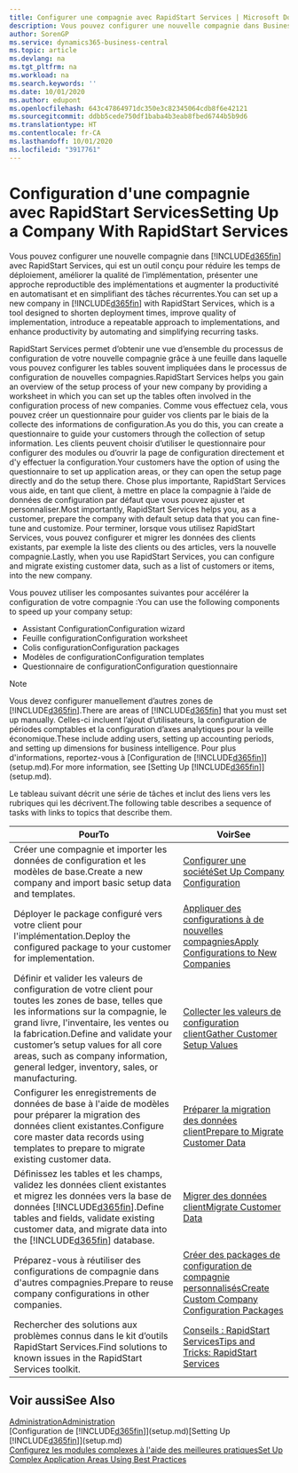 ```yaml
---
title: Configurer une compagnie avec RapidStart Services | Microsoft Docs
description: Vous pouvez configurer une nouvelle compagnie dans Business Central avec RapidStart Services, qui est un outil conçu pour réduire les temps de déploiement, améliorer la qualité de l’implémentation, présenter une approche reproductible des implémentations et augmenter la productivité en automatisant et en simplifiant des tâches récurrentes.
author: SorenGP
ms.service: dynamics365-business-central
ms.topic: article
ms.devlang: na
ms.tgt_pltfrm: na
ms.workload: na
ms.search.keywords: ''
ms.date: 10/01/2020
ms.author: edupont
ms.openlocfilehash: 643c47864971dc350e3c82345064cdb8f6e42121
ms.sourcegitcommit: ddbb5cede750df1baba4b3eab8fbed6744b5b9d6
ms.translationtype: HT
ms.contentlocale: fr-CA
ms.lasthandoff: 10/01/2020
ms.locfileid: "3917761"
---
```

# <a name="setting-up-a-company-with-rapidstart-services"></a><span data-ttu-id="c03cc-103">Configuration d'une compagnie avec RapidStart Services</span><span class="sxs-lookup"><span data-stu-id="c03cc-103">Setting Up a Company With RapidStart Services</span></span>
<span data-ttu-id="c03cc-104">Vous pouvez configurer une nouvelle compagnie dans [!INCLUDE[d365fin](includes/d365fin_md.md)] avec RapidStart Services, qui est un outil conçu pour réduire les temps de déploiement, améliorer la qualité de l’implémentation, présenter une approche reproductible des implémentations et augmenter la productivité en automatisant et en simplifiant des tâches récurrentes.</span><span class="sxs-lookup"><span data-stu-id="c03cc-104">You can set up a new company in [!INCLUDE[d365fin](includes/d365fin_md.md)] with RapidStart Services, which is a tool designed to shorten deployment times, improve quality of implementation, introduce a repeatable approach to implementations, and enhance productivity by automating and simplifying recurring tasks.</span></span>  

<span data-ttu-id="c03cc-105">RapidStart Services permet d’obtenir une vue d’ensemble du processus de configuration de votre nouvelle compagnie grâce à une feuille dans laquelle vous pouvez configurer les tables souvent impliquées dans le processus de configuration de nouvelles compagnies.</span><span class="sxs-lookup"><span data-stu-id="c03cc-105">RapidStart Services helps you gain an overview of the setup process of your new company by providing a worksheet in which you can set up the tables often involved in the configuration process of new companies.</span></span> <span data-ttu-id="c03cc-106">Comme vous effectuez cela, vous pouvez créer un questionnaire pour guider vos clients par le biais de la collecte des informations de configuration.</span><span class="sxs-lookup"><span data-stu-id="c03cc-106">As you do this, you can create a questionnaire to guide your customers through the collection of setup information.</span></span> <span data-ttu-id="c03cc-107">Les clients peuvent choisir d’utiliser le questionnaire pour configurer des modules ou d’ouvrir la page de configuration directement et d'y effectuer la configuration.</span><span class="sxs-lookup"><span data-stu-id="c03cc-107">Your customers have the option of using the questionnaire to set up application areas, or they can open the setup page directly and do the setup there.</span></span> <span data-ttu-id="c03cc-108">Chose plus importante, RapidStart Services vous aide, en tant que client, à mettre en place la compagnie à l’aide de données de configuration par défaut que vous pouvez ajuster et personnaliser.</span><span class="sxs-lookup"><span data-stu-id="c03cc-108">Most importantly, RapidStart Services helps you, as a customer, prepare the company with default setup data that you can fine-tune and customize.</span></span> <span data-ttu-id="c03cc-109">Pour terminer, lorsque vous utilisez RapidStart Services, vous pouvez configurer et migrer les données des clients existants, par exemple la liste des clients ou des articles, vers la nouvelle compagnie.</span><span class="sxs-lookup"><span data-stu-id="c03cc-109">Lastly, when you use RapidStart Services, you can configure and migrate existing customer data, such as a list of customers or items, into the new company.</span></span>

<span data-ttu-id="c03cc-110">Vous pouvez utiliser les composantes suivantes pour accélérer la configuration de votre compagnie :</span><span class="sxs-lookup"><span data-stu-id="c03cc-110">You can use the following components to speed up your company setup:</span></span>  

-   <span data-ttu-id="c03cc-111">Assistant Configuration</span><span class="sxs-lookup"><span data-stu-id="c03cc-111">Configuration wizard</span></span>  
-   <span data-ttu-id="c03cc-112">Feuille configuration</span><span class="sxs-lookup"><span data-stu-id="c03cc-112">Configuration worksheet</span></span>  
-   <span data-ttu-id="c03cc-113">Colis configuration</span><span class="sxs-lookup"><span data-stu-id="c03cc-113">Configuration packages</span></span>  
-   <span data-ttu-id="c03cc-114">Modèles de configuration</span><span class="sxs-lookup"><span data-stu-id="c03cc-114">Configuration templates</span></span>  
-   <span data-ttu-id="c03cc-115">Questionnaire de configuration</span><span class="sxs-lookup"><span data-stu-id="c03cc-115">Configuration questionnaire</span></span>  

> [!Note]  
>  <span data-ttu-id="c03cc-116">Vous devez configurer manuellement d’autres zones de [!INCLUDE[d365fin](includes/d365fin_md.md)].</span><span class="sxs-lookup"><span data-stu-id="c03cc-116">There are areas of [!INCLUDE[d365fin](includes/d365fin_md.md)] that you must set up manually.</span></span> <span data-ttu-id="c03cc-117">Celles-ci incluent l’ajout d’utilisateurs, la configuration de périodes comptables et la configuration d’axes analytiques pour la veille économique.</span><span class="sxs-lookup"><span data-stu-id="c03cc-117">These include adding users, setting up accounting periods, and setting up dimensions for business intelligence.</span></span> <span data-ttu-id="c03cc-118">Pour plus d'informations, reportez-vous à [Configuration de [!INCLUDE[d365fin](includes/d365fin_md.md)]](setup.md).</span><span class="sxs-lookup"><span data-stu-id="c03cc-118">For more information, see [Setting Up [!INCLUDE[d365fin](includes/d365fin_md.md)]](setup.md).</span></span>

 <span data-ttu-id="c03cc-119">Le tableau suivant décrit une série de tâches et inclut des liens vers les rubriques qui les décrivent.</span><span class="sxs-lookup"><span data-stu-id="c03cc-119">The following table describes a sequence of tasks with links to topics that describe them.</span></span>

|<span data-ttu-id="c03cc-120">**Pour**</span><span class="sxs-lookup"><span data-stu-id="c03cc-120">**To**</span></span>|<span data-ttu-id="c03cc-121">**Voir**</span><span class="sxs-lookup"><span data-stu-id="c03cc-121">**See**</span></span>|  
|------------|-------------|  
|<span data-ttu-id="c03cc-122">Créer une compagnie et importer les données de configuration et les modèles de base.</span><span class="sxs-lookup"><span data-stu-id="c03cc-122">Create a new company and import basic setup data and templates.</span></span>|[<span data-ttu-id="c03cc-123">Configurer une société</span><span class="sxs-lookup"><span data-stu-id="c03cc-123">Set Up Company Configuration</span></span>](admin-set-up-company-configuration.md)|  
|<span data-ttu-id="c03cc-124">Déployer le package configuré vers votre client pour l'implémentation.</span><span class="sxs-lookup"><span data-stu-id="c03cc-124">Deploy the configured package to your customer for implementation.</span></span>|[<span data-ttu-id="c03cc-125">Appliquer des configurations à de nouvelles compagnies</span><span class="sxs-lookup"><span data-stu-id="c03cc-125">Apply Configurations to New Companies</span></span>](admin-apply-configuration-to-new-companies.md)|
|<span data-ttu-id="c03cc-126">Définir et valider les valeurs de configuration de votre client pour toutes les zones de base, telles que les informations sur la compagnie, le grand livre, l'inventaire, les ventes ou la fabrication.</span><span class="sxs-lookup"><span data-stu-id="c03cc-126">Define and validate your customer’s setup values for all core areas, such as company information, general ledger, inventory, sales, or manufacturing.</span></span>|[<span data-ttu-id="c03cc-127">Collecter les valeurs de configuration client</span><span class="sxs-lookup"><span data-stu-id="c03cc-127">Gather Customer Setup Values</span></span>](admin-gather-customer-setup-values.md)|  
|<span data-ttu-id="c03cc-128">Configurer les enregistrements de données de base à l'aide de modèles pour préparer la migration des données client existantes.</span><span class="sxs-lookup"><span data-stu-id="c03cc-128">Configure core master data records using templates to prepare to migrate existing customer data.</span></span>|[<span data-ttu-id="c03cc-129">Préparer la migration des données client</span><span class="sxs-lookup"><span data-stu-id="c03cc-129">Prepare to Migrate Customer Data</span></span>](admin-use-templates-to-prepare-customer-data-for-migration.md)|  
|<span data-ttu-id="c03cc-130">Définissez les tables et les champs, validez les données client existantes et migrez les données vers la base de données [!INCLUDE[d365fin](includes/d365fin_md.md)].</span><span class="sxs-lookup"><span data-stu-id="c03cc-130">Define tables and fields, validate existing customer data, and migrate data into the [!INCLUDE[d365fin](includes/d365fin_md.md)] database.</span></span>|[<span data-ttu-id="c03cc-131">Migrer des données client</span><span class="sxs-lookup"><span data-stu-id="c03cc-131">Migrate Customer Data</span></span>](admin-migrate-customer-data.md)|
|<span data-ttu-id="c03cc-132">Préparez-vous à réutiliser des configurations de compagnie dans d'autres compagnies.</span><span class="sxs-lookup"><span data-stu-id="c03cc-132">Prepare to reuse company configurations in other companies.</span></span>|[<span data-ttu-id="c03cc-133">Créer des packages de configuration de compagnie personnalisés</span><span class="sxs-lookup"><span data-stu-id="c03cc-133">Create Custom Company Configuration Packages</span></span>](admin-how-to-create-custom-company-configuration-packages.md)|
|<span data-ttu-id="c03cc-134">Rechercher des solutions aux problèmes connus dans le kit d’outils RapidStart Services.</span><span class="sxs-lookup"><span data-stu-id="c03cc-134">Find solutions to known issues in the RapidStart Services toolkit.</span></span>|[<span data-ttu-id="c03cc-135">Conseils : RapidStart Services</span><span class="sxs-lookup"><span data-stu-id="c03cc-135">Tips and Tricks: RapidStart Services</span></span>](admin-tips-and-tricks-rapidstart-services.md)|  

## <a name="see-also"></a><span data-ttu-id="c03cc-136">Voir aussi</span><span class="sxs-lookup"><span data-stu-id="c03cc-136">See Also</span></span>  
[<span data-ttu-id="c03cc-137">Administration</span><span class="sxs-lookup"><span data-stu-id="c03cc-137">Administration</span></span>](admin-setup-and-administration.md)  
<span data-ttu-id="c03cc-138">[Configuration de [!INCLUDE[d365fin](includes/d365fin_md.md)]](setup.md)</span><span class="sxs-lookup"><span data-stu-id="c03cc-138">[Setting Up [!INCLUDE[d365fin](includes/d365fin_md.md)]](setup.md)</span></span>  
[<span data-ttu-id="c03cc-139">Configurez les modules complexes à l'aide des meilleures pratiques</span><span class="sxs-lookup"><span data-stu-id="c03cc-139">Set Up Complex Application Areas Using Best Practices</span></span>](set-up-complex-application-areas-using-best-practices.md)   
